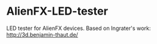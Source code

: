 AlienFX-LED-tester
==================

LED tester for AlienFX devices. Based on Ingrater's work: http://3d.benjamin-thaut.de/
